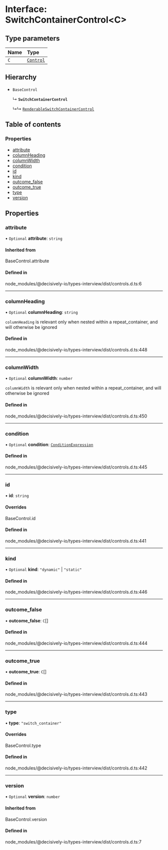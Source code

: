 # Interface: SwitchContainerControl<C\>

## Type parameters

| Name | Type |
| :------ | :------ |
| `C` | [`Control`](../wiki/Exports#control) |

## Hierarchy

- `BaseControl`

  ↳ **`SwitchContainerControl`**

  ↳↳ [`RenderableSwitchContainerControl`](../wiki/RenderableSwitchContainerControl)

## Table of contents

### Properties

- [attribute](../wiki/SwitchContainerControl#attribute)
- [columnHeading](../wiki/SwitchContainerControl#columnheading)
- [columnWidth](../wiki/SwitchContainerControl#columnwidth)
- [condition](../wiki/SwitchContainerControl#condition)
- [id](../wiki/SwitchContainerControl#id)
- [kind](../wiki/SwitchContainerControl#kind)
- [outcome\_false](../wiki/SwitchContainerControl#outcome_false)
- [outcome\_true](../wiki/SwitchContainerControl#outcome_true)
- [type](../wiki/SwitchContainerControl#type)
- [version](../wiki/SwitchContainerControl#version)

## Properties

### attribute

• `Optional` **attribute**: `string`

#### Inherited from

BaseControl.attribute

#### Defined in

node_modules/@decisively-io/types-interview/dist/controls.d.ts:6

___

### columnHeading

• `Optional` **columnHeading**: `string`

`columnHeading` is relevant only when nested within a repeat_container, and will otherwise be ignored

#### Defined in

node_modules/@decisively-io/types-interview/dist/controls.d.ts:448

___

### columnWidth

• `Optional` **columnWidth**: `number`

`columnWidth` is relevant only when nested within a repeat_container, and will otherwise be ignored

#### Defined in

node_modules/@decisively-io/types-interview/dist/controls.d.ts:450

___

### condition

• `Optional` **condition**: [`ConditionExpression`](../wiki/ConditionExpression)

#### Defined in

node_modules/@decisively-io/types-interview/dist/controls.d.ts:445

___

### id

• **id**: `string`

#### Overrides

BaseControl.id

#### Defined in

node_modules/@decisively-io/types-interview/dist/controls.d.ts:441

___

### kind

• `Optional` **kind**: ``"dynamic"`` \| ``"static"``

#### Defined in

node_modules/@decisively-io/types-interview/dist/controls.d.ts:446

___

### outcome\_false

• **outcome\_false**: `C`[]

#### Defined in

node_modules/@decisively-io/types-interview/dist/controls.d.ts:444

___

### outcome\_true

• **outcome\_true**: `C`[]

#### Defined in

node_modules/@decisively-io/types-interview/dist/controls.d.ts:443

___

### type

• **type**: ``"switch_container"``

#### Overrides

BaseControl.type

#### Defined in

node_modules/@decisively-io/types-interview/dist/controls.d.ts:442

___

### version

• `Optional` **version**: `number`

#### Inherited from

BaseControl.version

#### Defined in

node_modules/@decisively-io/types-interview/dist/controls.d.ts:7

